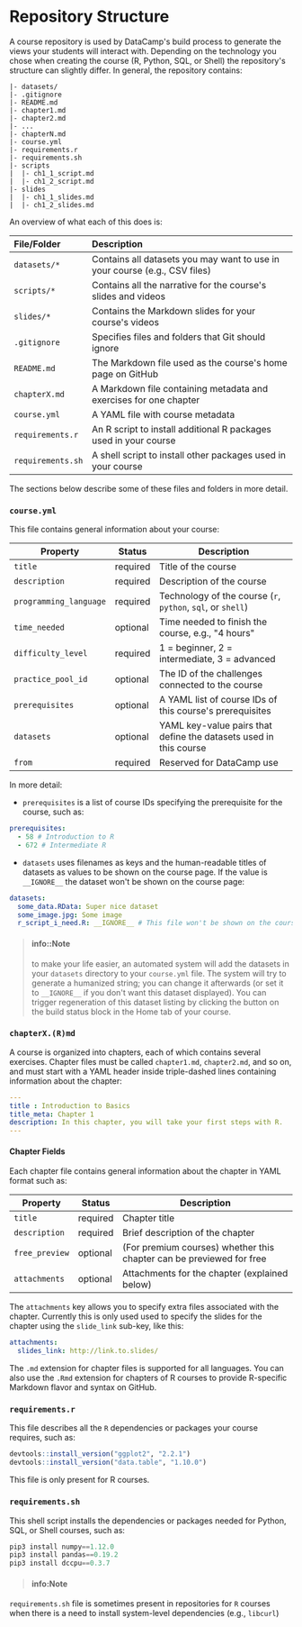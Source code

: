 # Repository Structure

A course repository is used by DataCamp's build process to generate the views your students will interact with.
Depending on the technology you chose when creating the course (R, Python, SQL, or Shell) the repository's structure can slightly differ.
In general, the repository contains:

```text
|- datasets/
|- .gitignore
|- README.md
|- chapter1.md
|- chapter2.md
|- ...
|- chapterN.md
|- course.yml
|- requirements.r
|- requirements.sh
|- scripts
|  |- ch1_1_script.md
|  |- ch1_2_script.md
|- slides
|  |- ch1_1_slides.md
|  |- ch1_2_slides.md
```

An overview of what each of this does is:

| File/Folder            | Description |
|:-----------------------|:------------|
| `datasets/*`           | Contains all datasets you may want to use in your course (e.g., CSV files) |
| `scripts/*`            | Contains all the narrative for the course's slides and videos |
| `slides/*`             | Contains the Markdown slides for your course's videos |
| `.gitignore`           | Specifies files and folders that Git should ignore |
| `README.md`            | The Markdown file used as the course's home page on GitHub |
| `chapterX.md`          | A Markdown file containing metadata and exercises for one chapter |
| `course.yml`           | A YAML file with course metadata |
| `requirements.r`       | An R script to install additional R packages used in your course |
| `requirements.sh`      | A shell script to install other packages used in your course |

The sections below describe some of these files and folders in more detail.

### `course.yml`

This file contains general information about your course:

| Property               | Status   | Description |
|------------------------|----------|-------------|
| `title`                | required | Title of the course |
| `description`          | required | Description of the course |
| `programming_language` | required | Technology of the course (`r`, `python`, `sql`, or `shell`) |
| `time_needed`          | optional | Time needed to finish the course, e.g., "4 hours" |
| `difficulty_level`     | required | 1 = beginner, 2 = intermediate, 3 = advanced |
| `practice_pool_id`     | optional | The ID of the challenges connected to the course |
| `prerequisites`        | optional | A YAML list of course IDs of this course's prerequisites |
| `datasets`             | optional | YAML key-value pairs that define the datasets used in this course |
| `from`                 | required | Reserved for DataCamp use |

In more detail:

* `prerequisites` is a list of course IDs specifying the prerequisite for the course, such as:
```yaml
prerequisites:
  - 58 # Introduction to R
  - 672 # Intermediate R
```
* `datasets` uses filenames as keys and the human-readable titles of datasets as values to be shown on the course page. If the value is `__IGNORE__` the dataset won't be shown on the course page:
```yaml
datasets:
  some_data.RData: Super nice dataset
  some_image.jpg: Some image
  r_script_i_need.R: __IGNORE__ # This file won't be shown on the course page
```

> #### info::Note
> to make your life easier, an automated system will add the datasets in your `datasets` directory to your `course.yml` file. The system will try to generate a humanized string; you can change it afterwards (or set it to `__IGNORE__` if you don't want this dataset displayed).  You can trigger regeneration of this dataset listing by clicking the button on the build status block in the Home tab of your course.

### `chapterX.(R)md`

A course is organized into chapters, each of which contains several exercises.
Chapter files must be called `chapter1.md`, `chapter2.md`, and so on,
and must start with a YAML header inside triple-dashed lines containing information about the chapter:

```yaml
---
title : Introduction to Basics
title_meta: Chapter 1
description: In this chapter, you will take your first steps with R.
---
```

#### Chapter Fields

Each chapter file contains general information about the chapter in YAML format such as:

| Property               | Status   | Description |
|------------------------|----------|-------------|
| `title`                | required | Chapter title |
| `description`          | required | Brief description of the chapter |
| `free_preview`         | optional | (For premium courses) whether this chapter can be previewed for free |
| `attachments`          | optional | Attachments for the chapter (explained below) |

The `attachments` key allows you to specify extra files associated with the chapter.  Currently this is only used used to specify the slides for the chapter using the `slide_link` sub-key, like this:

```yaml
attachments:
  slides_link: http://link.to.slides/
```

The `.md` extension for chapter files is supported for all languages. You can also use the `.Rmd` extension for chapters of R courses to provide R-specific Markdown flavor and syntax on GitHub.

### `requirements.r`

This file describes all the `R` dependencies or packages your course requires, such as:

```r
devtools::install_version("ggplot2", "2.2.1")
devtools::install_version("data.table", "1.10.0")
```

This file is only present for R courses.

### `requirements.sh`

This shell script installs the dependencies or packages needed for Python, SQL, or Shell courses, such as:

```python
pip3 install numpy==1.12.0
pip3 install pandas==0.19.2
pip3 install dccpu==0.3.7
```

> #### info:Note
`requirements.sh` file is sometimes present in repositories for `R` courses when there is a need to install system-level dependencies (e.g., `libcurl`)
